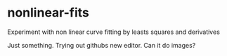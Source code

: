 # nonlinear-fits
Experiment with non linear curve fitting by leasts squares and derivatives

Just something.  Trying out githubs new editor.
Can it do images?
